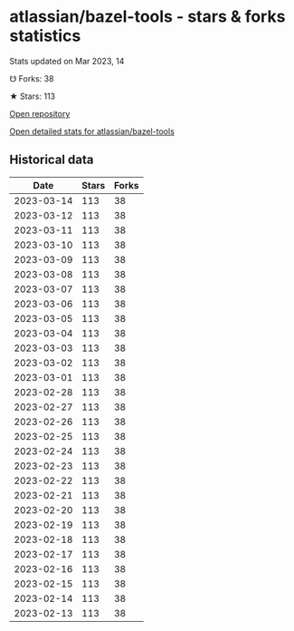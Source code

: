 # atlassian/bazel-tools - stars & forks statistics

Stats updated on Mar 2023, 14

☋ Forks: 38

★ Stars: 113

[Open repository](https://github.com/atlassian/bazel-tools)

[Open detailed stats for atlassian/bazel-tools](https://reviewgithub.com/rep/atlassian/bazel-tools)

## Historical data
| Date | Stars | Forks |
|------|-------|-------|
| 2023-03-14 | 113 | 38 | 
| 2023-03-12 | 113 | 38 | 
| 2023-03-11 | 113 | 38 | 
| 2023-03-10 | 113 | 38 | 
| 2023-03-09 | 113 | 38 | 
| 2023-03-08 | 113 | 38 | 
| 2023-03-07 | 113 | 38 | 
| 2023-03-06 | 113 | 38 | 
| 2023-03-05 | 113 | 38 | 
| 2023-03-04 | 113 | 38 | 
| 2023-03-03 | 113 | 38 | 
| 2023-03-02 | 113 | 38 | 
| 2023-03-01 | 113 | 38 | 
| 2023-02-28 | 113 | 38 | 
| 2023-02-27 | 113 | 38 | 
| 2023-02-26 | 113 | 38 | 
| 2023-02-25 | 113 | 38 | 
| 2023-02-24 | 113 | 38 | 
| 2023-02-23 | 113 | 38 | 
| 2023-02-22 | 113 | 38 | 
| 2023-02-21 | 113 | 38 | 
| 2023-02-20 | 113 | 38 | 
| 2023-02-19 | 113 | 38 | 
| 2023-02-18 | 113 | 38 | 
| 2023-02-17 | 113 | 38 | 
| 2023-02-16 | 113 | 38 | 
| 2023-02-15 | 113 | 38 | 
| 2023-02-14 | 113 | 38 | 
| 2023-02-13 | 113 | 38 | 

